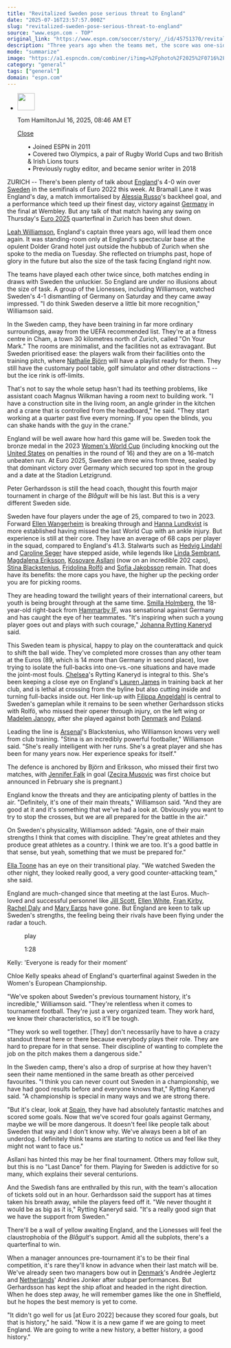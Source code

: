 ```yaml
---
title: "Revitalized Sweden pose serious threat to England"
date: "2025-07-16T23:57:57.000Z"
slug: "revitalized-sweden-pose-serious-threat-to-england"
source: "www.espn.com - TOP"
original_link: "https://www.espn.com/soccer/story/_/id/45751370/revitalised-sweden-pose-serious-threat-england-euro-2025"
description: "Three years ago when the teams met, the score was one-sided. This Swedish team is a different proposition, though."
mode: "summarize"
image: "https://a1.espncdn.com/combiner/i?img=%2Fphoto%2F2025%2F0716%2Fr1519679_1296x729_16%2D9.jpg"
category: "general"
tags: ["general"]
domain: "espn.com"
---
```

<div id="readability-page-1" class="page"><div><div><ul><li><p><img src="https://a.espncdn.com/combiner/i?img=/photo/2019/0605/r552405_3_1296x1296_1-1.jpg&amp;h=80&amp;w=80&amp;scale=crop" alt="" width="40" height="40"></p><p>Tom Hamilton<span>Jul 16, 2025, 08:46 AM ET</span></p><div><p><a href="#">Close</a></p><ul>•&nbsp;Joined ESPN in 2011<br>
•&nbsp;Covered two Olympics, a pair of Rugby World Cups and two British &amp; Irish Lions tours<br>
•&nbsp;Previously rugby editor, and became senior writer in 2018</ul></div></li></ul></div><p>ZURICH -- There's been plenty of talk about <a data-clubhouse-guid="54012d1b-24f0-7f9e-8e53-4372e84efd04" href="https://www.espn.com/soccer/team?id=5159">England</a>'s 4-0 win over <a data-clubhouse-guid="bbcbd33c-6b7a-5014-8fb5-fa60cd55a021" href="https://www.espn.com/soccer/team?id=2764">Sweden</a> in the semifinals of Euro 2022 this week. At Bramall Lane it was England's day, a match immortalised by <a data-player-guid="4d853184-f7e7-36a9-a3bd-a56637c20fb8" href="https://www.espn.com/soccer/player/_/id/263683/alessia-russo">Alessia Russo</a>'s backheel goal, and a performance which teed up their finest day, victory against <a data-clubhouse-guid="3002cdb6-4d2f-4a63-fb74-f789fa9067fb" href="https://www.espn.com/soccer/team?id=2756">Germany</a> in the final at Wembley. But any talk of that match having any swing on Thursday's <a href="https://www.espn.com/soccer/league/_/name/uefa.weuro" target="_blank">Euro 2025</a> quarterfinal in Zurich has been shut down.</p><p><a data-player-guid="c8b219ba-ee36-879a-fa3b-782442a3b2f8" href="https://www.espn.com/soccer/player/_/id/268100/leah-williamson">Leah Williamson</a>, England's captain three years ago, will lead them once again. It was standing-room only at England's spectacular base at the opulent Dolder Grand hotel just outside the hubbub of Zurich when she spoke to the media on Tuesday. She reflected on triumphs past, hope of glory in the future but also the size of the task facing England right now.</p><p>The teams have played each other twice since, both matches ending in draws with Sweden the unluckier. So England are under no illusions about the size of task. A group of the Lionesses, including Williamson, watched Sweden's 4-1 dismantling of Germany on Saturday and they came away impressed. "I do think Sweden deserve a little bit more recognition," Williamson said.</p><p>In the Sweden camp, they have been training in far more ordinary surroundings, away from the UEFA recommended list. They're at a fitness centre in Cham, a town 30 kilometres north of Zurich, called "On Your Mark." The rooms are minimalist, and the facilities not as extravagant. But Sweden prioritised ease: the players walk from their facilities onto the training pitch, where <a data-player-guid="90bc2c10-6dc6-50a6-8ba6-d1279ab6a1ab" href="https://www.espn.com/soccer/player/_/id/255181/nathalie-bjorn">Nathalie Björn</a> will have a playlist ready for them. They still have the customary pool table, golf simulator and other distractions -- but the ice rink is off-limits.</p><p>That's not to say the whole setup hasn't had its teething problems, like assistant coach Magnus Wilkman having a room next to building work. "I have a construction site in the living room, an angle grinder in the kitchen and a crane that is controlled from the headboard," he said. "They start working at a quarter past five every morning. If you open the blinds, you can shake hands with the guy in the crane."</p><p>England will be well aware how hard this game will be. Sweden took the bronze medal in the 2023 <a href="https://www.espn.co.uk/football/league/_/name/fifa.wwc" target="_blank">Women's World Cup</a> (including knocking out the <a data-clubhouse-guid="cb9be884-d621-f46a-952e-7f9ef155cad5" href="https://www.espn.com/soccer/team?id=2765">United States</a> on penalties in the round of 16) and they are on a 16-match unbeaten run. At Euro 2025, Sweden are three wins from three, sealed by that dominant victory over Germany which secured top spot in the group and a date at the Stadion Letzigrund.</p><p>Peter Gerhardsson is still the head coach, thought this fourth major tournament in charge of the <em>Blågult </em>will be his last. But this is a very different Sweden side.</p><p>Sweden have four players under the age of 25, compared to two in 2023. Forward <a data-player-guid="0c4b2025-b4bc-37fb-ad5d-8b5fa8561ee3" href="https://www.espn.com/soccer/player/_/id/392944/ellen-wangerheim">Ellen Wangerheim</a> is breaking through and <a data-player-guid="b5ff905e-03ae-33eb-b6bf-6db1683f24a4" href="https://www.espn.com/soccer/player/_/id/335586/hanna-lundkvist">Hanna Lundkvist</a> is more established having missed the last World Cup with an ankle injury. But experience is still at their core. They have an average of 68 caps per player in the squad, compared to England's 41.3. Stalwarts such as <a data-player-guid="67c480cc-bf90-750b-09de-e66b96e07b2d" href="https://www.espn.com/soccer/player/_/id/109049/hedvig-lindahl">Hedvig Lindahl</a> and <a data-player-guid="59f7130d-c024-2fd4-19d1-46a4cd8867c6" href="https://www.espn.com/soccer/player/_/id/158765/caroline-seger">Caroline Seger</a> have stepped aside, while legends like <a data-player-guid="57bdf9bd-468d-589f-603f-1d02073fdfd1" href="https://www.espn.com/soccer/player/_/id/158762/linda-sembrant">Linda Sembrant</a>, <a data-player-guid="85c2aff9-3095-8d09-cb6c-9c6cbde8b043" href="https://www.espn.com/soccer/player/_/id/240276/magdalena-eriksson">Magdalena Eriksson</a>, <a data-player-guid="73db64b8-560e-3bc6-398c-c3fbb4aa3906" href="https://www.espn.com/soccer/player/_/id/140019/kosovare-asllani">Kosovare Asllani</a> (now on an incredible 202 caps), <a data-player-guid="74d78ee0-bf84-8914-7b6f-ad6f42601835" href="https://www.espn.com/soccer/player/_/id/240274/stina-blackstenius">Stina Blackstenius</a>, <a data-player-guid="7fc28c50-c41b-fd09-6343-fdcc4c62b153" href="https://www.espn.com/soccer/player/_/id/240277/fridolina-rolfo">Fridolina Rolfö</a> and <a data-player-guid="fb5726a4-e99c-1c0a-eee6-633cc008b72a" href="https://www.espn.com/soccer/player/_/id/158770/sofia-jakobsson">Sofia Jakobsson</a> remain. That does have its benefits: the more caps you have, the higher up the pecking order you are for picking rooms.</p><p>They are heading toward the twilight years of their international careers, but youth is being brought through at the same time. <a data-player-guid="ddee2c44-8d8b-36f4-b92e-4eb4ff619c1e" href="https://www.espn.com/soccer/player/_/id/392934/smilla-holmberg">Smilla Holmberg</a>, the 18-year-old right-back from <a data-clubhouse-guid="dc502b4e-1d8e-32cd-a0c6-f3bc38bf2d8c" href="https://www.espn.com/soccer/team?id=22408">Hammarby IF</a>, was sensational against Germany and has caught the eye of her teammates. "It's inspiring when such a young player goes out and plays with such courage," <a data-player-guid="d9425e42-1983-4a2d-a9df-2cbce084c718" href="https://www.espn.com/soccer/player/_/id/264735/johanna-rytting-kaneryd">Johanna Rytting Kaneryd</a> said.</p><p>This Sweden team is physical, happy to play on the counterattack and quick to shift the ball wide. They've completed more crosses than any other team at the Euros (89, which is 14 more than Germany in second place), love trying to isolate the full-backs into one-vs.-one situations and have made the joint-most fouls. <a data-clubhouse-guid="f6c1de4b-73c3-ba7f-207e-ec5927d015c5" href="https://www.espn.com/soccer/team?id=19970">Chelsea</a>'s Rytting Kaneryd is integral to this. She's been keeping a close eye on England's <a data-player-guid="2e9eabcb-2aaf-154d-486a-3625da84c2e7" href="https://www.espn.com/soccer/player/_/id/294253/lauren-james">Lauren James</a> in training back at her club, and is lethal at crossing from the byline but also cutting inside and turning full-backs inside out. Her link-up with <a data-player-guid="b5a86ad3-191b-d0e8-45a4-ee7eb74e04d8" href="https://www.espn.com/soccer/player/_/id/285225/filippa-angeldahl">Filippa Angeldahl</a> is central to Sweden's gameplan while it remains to be seen whether Gerhardsson sticks with Rolfö, who missed their opener through injury, on the left wing or <a data-player-guid="6d0505b1-e376-862c-2771-9323f09c22d0" href="https://www.espn.com/soccer/player/_/id/285224/madelen-janogy">Madelen Janogy</a>, after she played against both <a data-clubhouse-guid="614c2892-68ef-2595-b8ba-1e47a3afd030" href="https://www.espn.com/soccer/team?id=2896">Denmark</a> and <a data-clubhouse-guid="dc88299c-380c-5fa4-f6cd-e3efa23361f1" href="https://www.espn.com/soccer/team?id=19345">Poland</a>.</p><p>Leading the line is <a data-clubhouse-guid="b01601fc-ede7-63f6-b94b-f08b2f98b476" href="https://www.espn.com/soccer/team?id=19973">Arsenal</a>'s Blackstenius, who Williamson knows very well from club training. "Stina is an incredibly powerful footballer," Williamson said. "She's really intelligent with her runs. She's a great player and she has been for many years now. Her experience speaks for itself."</p><p>The defence is anchored by Björn and Eriksson, who missed their first two matches, with <a data-player-guid="972f947a-a66e-7bde-c47b-1c66be26d5e0" href="https://www.espn.com/soccer/player/_/id/255177/jennifer-falk">Jennifer Falk</a> in goal (<a data-player-guid="cf2074a4-d945-1ec6-cda8-b0f9ce491ed5" href="https://www.espn.com/soccer/player/_/id/255417/zecira-musovic">Zecira Musovic</a> was first choice but announced in February she is pregnant.)</p><p>England know the threats and they are anticipating plenty of battles in the air. "Definitely, it's one of their main threats," Williamson said. "And they are good at it and it's something that we've had a look at. Obviously you want to try to stop the crosses, but we are all prepared for the battle in the air."</p><p>On Sweden's physicality, Williamson added: "Again, one of their main strengths I think that comes with discipline. They're great athletes and they produce great athletes as a country. I think we are too. It's a good battle in that sense, but yeah, something that we must be prepared for."</p><p><a data-player-guid="efd20490-4807-6afa-7e4e-14e7a7fd3c2d" href="https://www.espn.com/soccer/player/_/id/294255/ella-toone">Ella Toone</a> has an eye on their transitional play. "We watched Sweden the other night, they looked really good, a very good counter-attacking team," she said.</p><p>England are much-changed since that meeting at the last Euros. Much-loved and successful personnel like <a data-player-guid="1e5a742a-e87e-f066-8aa4-ad4c0d08aca1" href="https://www.espn.com/soccer/player/_/id/158799/jill-scott">Jill Scott</a>, <a data-player-guid="e09c24d0-6834-c6b1-a863-fb2c2f1e2b13" href="https://www.espn.com/soccer/player/_/id/146285/ellen-white">Ellen White</a>, <a data-player-guid="679224d3-680a-3246-63fd-e5e89eb4d30f" href="https://www.espn.com/soccer/player/_/id/219773/fran-kirby">Fran Kirby</a>, <a data-player-guid="9e46c0a1-68e4-281e-c7f4-3a58ba749838" href="https://www.espn.com/soccer/player/_/id/248769/rachel-daly">Rachel Daly</a> and <a data-player-guid="ba617233-3d33-efc4-afa8-c9dd689718d9" href="https://www.espn.com/soccer/player/_/id/248768/mary-earps">Mary Earps</a> have gone. But England are keen to talk up Sweden's strengths, the feeling being their rivals have been flying under the radar a touch.</p><div data-behavior="video_scroll"><figure data-video="watch,640,360,45751143" data-cerebro-id="6877781096581d0c53a25c76" data-title="Kelly: 'Everyone is ready for their moment'" data-source="espn"><picture><source data-srcset="https://a3.espncdn.com/combiner/i?img=%2Fmedia%2Fmotion%2F2025%2F0716%2Fdm_250716_COM_SOC_Presser_Kelly_Everyone_is_ready_for_their_moment_20250716_GLOBAL%2Fdm_250716_COM_SOC_Presser_Kelly_Everyone_is_ready_for_their_moment_20250716_GLOBAL.jpg&amp;w=640&amp;h=360&amp;cquality=80&amp;format=jpg" media="(min-width: 376px)"><source data-srcset="https://a3.espncdn.com/combiner/i?img=%2Fmedia%2Fmotion%2F2025%2F0716%2Fdm_250716_COM_SOC_Presser_Kelly_Everyone_is_ready_for_their_moment_20250716_GLOBAL%2Fdm_250716_COM_SOC_Presser_Kelly_Everyone_is_ready_for_their_moment_20250716_GLOBAL.jpg&amp;w=335&amp;cquality=80, https://a3.espncdn.com/combiner/i?img=%2Fmedia%2Fmotion%2F2025%2F0716%2Fdm_250716_COM_SOC_Presser_Kelly_Everyone_is_ready_for_their_moment_20250716_GLOBAL%2Fdm_250716_COM_SOC_Presser_Kelly_Everyone_is_ready_for_their_moment_20250716_GLOBAL.jpg&amp;w=670&amp;cquality=40&amp;format=jpg 2x" media="(max-width: 375px)"></picture><span data-id="45751143">play</span><figcaption><p>1:28</p></figcaption></figure><div><p>Kelly: 'Everyone is ready for their moment'</p><p>Chloe Kelly speaks ahead of England's quarterfinal against Sweden in the Women's European Championship.</p></div></div><p>"We've spoken about Sweden's previous tournament history, it's incredible," Williamson said. "They're relentless when it comes to tournament football. They're just a very organized team. They work hard, we know their characteristics, so it'll be tough.</p><p>"They work so well together. [They] don't necessarily have to have a crazy standout threat here or there because everybody plays their role. They are hard to prepare for in that sense. Their discipline of wanting to complete the job on the pitch makes them a dangerous side."</p><p>In the Sweden camp, there's also a drop of surprise at how they haven't seen their name mentioned in the same breath as other perceived favourites. "I think you can never count out Sweden in a championship, we have had good results before and everyone knows that," Rytting Kaneryd said. "A championship is special in many ways and we are strong there.</p><p>"But it's clear, look at <a data-clubhouse-guid="b40064c7-ecaa-338f-74a8-a3eb43071ec3" href="https://www.espn.com/soccer/team?id=17640">Spain</a>, they have had absolutely fantastic matches and scored some goals. Now that we've scored four goals against Germany, maybe we will be more dangerous. It doesn't feel like people talk about Sweden that way and I don't know why. We've always been a bit of an underdog. I definitely think teams are starting to notice us and feel like they might not want to face us."</p><p>Asllani has hinted this may be her final tournament. Others may follow suit, but this is no "Last Dance" for them. Playing for Sweden is addictive for so many, which explains their several centurions.</p><p>And the Swedish fans are enthralled by this run, with the team's allocation of tickets sold out in an hour. Gerhardsson said the support has at times taken his breath away, while the players feed off it. "We never thought it would be as big as it is," Rytting Kaneryd said. "It's a really good sign that we have the support from Sweden."</p><p>There'll be a wall of yellow awaiting England, and the Lionesses will feel the claustrophobia of the <em>Blågult</em>'s support. Amid all the subplots, there's a quarterfinal to win.</p><p>When a manager announces pre-tournament it's to be their final competition, it's rare they'll know in advance when their last match will be. We've already seen two managers bow out in <a data-clubhouse-guid="614c2892-68ef-2595-b8ba-1e47a3afd030" href="https://www.espn.com/soccer/team?id=2896">Denmark</a>'s Andrée Jeglertz and <a data-clubhouse-guid="0a0c383a-529d-d9ee-1a31-cf53c70954ce" href="https://www.espn.com/soccer/team?id=7151">Netherlands</a>' Andries Jonker after subpar performances. But Gerhardsson has kept the ship afloat and headed in the right direction. When he does step away, he will remember games like the one in Sheffield, but he hopes the best memory is yet to come.</p><p>"It didn't go well for us [at Euro 2022] because they scored four goals, but that is history," he said. "Now it is a new game if we are going to meet England. We are going to write a new history, a better history, a good history."</p>
</div></div>